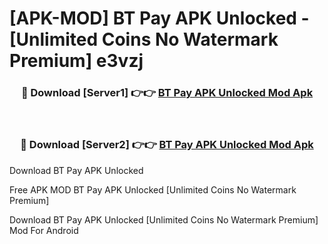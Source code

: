 # [APK-MOD] BT Pay APK Unlocked - [Unlimited Coins No Watermark Premium] e3vzj



<div align="center">
<h3>🔴 Download [Server1] 👉👉 <a href="https://momento.my/?title=BT_Pay_APK_Unlocked">BT Pay APK Unlocked Mod Apk</a></h3><br>

<h3>🔴 Download [Server2] 👉👉 <a href="https://momento.my/?title=BT_Pay_APK_Unlocked">BT Pay APK Unlocked Mod Apk</a></h3>
</div>



Download BT Pay APK Unlocked 

Free APK MOD BT Pay APK Unlocked [Unlimited Coins No Watermark Premium]

Download BT Pay APK Unlocked [Unlimited Coins No Watermark Premium] Mod For Android
